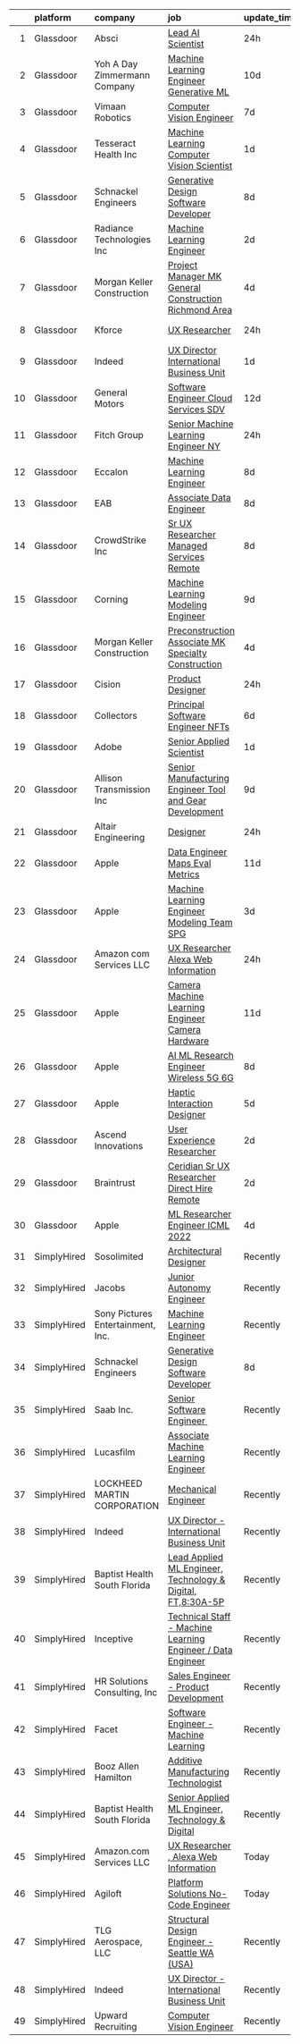 

|    | platform    | company                           | job                                                                                                                                                                                                                                                                                                                                                                                                                                                                                                                                                                                                                                                                                                                                                                                                                                                                                                                                                                                                                                                                                                                                                                                                                                                                                                                                                                                 | update_time   | location                   |
|---:|:------------|:----------------------------------|:------------------------------------------------------------------------------------------------------------------------------------------------------------------------------------------------------------------------------------------------------------------------------------------------------------------------------------------------------------------------------------------------------------------------------------------------------------------------------------------------------------------------------------------------------------------------------------------------------------------------------------------------------------------------------------------------------------------------------------------------------------------------------------------------------------------------------------------------------------------------------------------------------------------------------------------------------------------------------------------------------------------------------------------------------------------------------------------------------------------------------------------------------------------------------------------------------------------------------------------------------------------------------------------------------------------------------------------------------------------------------------|:--------------|:---------------------------|
|  1 | Glassdoor   | Absci                             | [Lead AI Scientist](https://www.glassdoor.com/partner/jobListing.htm?pos=126&ao=1136043&s=58&guid=00000182009d9f8797604cfbcbfb006b&src=GD_JOB_AD&t=SR&vt=w&ea=1&cs=1_9f32cdc1&cb=1657867706639&jobListingId=1008005973144&jrtk=3-0-1g809r7ugh7i5801-1g809r7v0gagu800-62b20ff18c6763b3-)                                                                                                                                                                                                                                                                                                                                                                                                                                                                                                                                                                                                                                                                                                                                                                                                                                                                                                                                                                                                                                                                                             | 24h           | Vancouver, WA              |
|  2 | Glassdoor   | Yoh  A Day   Zimmermann Company   | [Machine Learning Engineer    Generative ML ](https://www.glassdoor.com/partner/jobListing.htm?pos=102&ao=1110586&s=58&guid=00000182009d9f8797604cfbcbfb006b&src=GD_JOB_AD&t=SR&vt=w&ea=1&cs=1_cbe63313&cb=1657867706635&jobListingId=1007982759644&cpc=5FEB1BEB8E14EF52&jrtk=3-0-1g809r7ugh7i5801-1g809r7v0gagu800-3ef156ec08f33186--6NYlbfkN0Ae6Qmv8rNb3d5rEsMPL_plhvilYeiJERi7JqghURwQ9bq2mHgMGRGPHap0kt02TPhHoArRrIPDXB0Fm3NSxLJwWlAXpSoHydXD7YYEjQfYp-wt_j4lfGDfKIbzND_9EtD4wiBxpi_5Fu1gPRC5CvPWqwejtozptTMLVK4J_uv5kUAtnlLbzUmWZRGEgVXVwnwcV1Ghj6EXCrVcS1vDxmWOB7g-UrpfciczoF3aZDSUbS6mH8Z-E9syGnWqC7tKuN7syMa43bdMoWCqceZv-hXQmk5CIUcPnBU075prWp0xHTiEUlxKnAGEVI-SjF1aNppDmGiTSmECi3wT8ImRl8cd7FSjbFmpORqY1fToams3ck3zZX1h3b2vEJS-Vu6pDaeosSUhPqxayIzH3T4GI2lXqhR6DhFlcP7xsQ5H_JebiFnHS0Aokht5ouvmKVw1QmUFHqbe_ga_jau23_vbEqNsiVXXNARBZrveX2LAXTa0UA%3D%3D)                                                                                                                                                                                                                                                                                                                                                                                                                                                                                                                  | 10d           | Mountain View, CA          |
|  3 | Glassdoor   | Vimaan Robotics                   | [Computer Vision Engineer](https://www.glassdoor.com/partner/jobListing.htm?pos=116&ao=1136043&s=58&guid=00000182009d9f8797604cfbcbfb006b&src=GD_JOB_AD&t=SR&vt=w&cs=1_9e6ea034&cb=1657867706638&jobListingId=1007990218816&jrtk=3-0-1g809r7ugh7i5801-1g809r7v0gagu800-478aadadec11aaa1-)                                                                                                                                                                                                                                                                                                                                                                                                                                                                                                                                                                                                                                                                                                                                                                                                                                                                                                                                                                                                                                                                                           | 7d            | Santa Clara, CA            |
|  4 | Glassdoor   | Tesseract Health  Inc             | [Machine Learning Computer Vision Scientist](https://www.glassdoor.com/partner/jobListing.htm?pos=124&ao=1136043&s=58&guid=00000182009d9f8797604cfbcbfb006b&src=GD_JOB_AD&t=SR&vt=w&ea=1&cs=1_352e7d99&cb=1657867706639&jobListingId=1008002710891&jrtk=3-0-1g809r7ugh7i5801-1g809r7v0gagu800-fd7670455c9a02f9-)                                                                                                                                                                                                                                                                                                                                                                                                                                                                                                                                                                                                                                                                                                                                                                                                                                                                                                                                                                                                                                                                    | 1d            | Remote                     |
|  5 | Glassdoor   | Schnackel Engineers               | [Generative Design Software Developer](https://www.glassdoor.com/partner/jobListing.htm?pos=101&ao=1110586&s=58&guid=00000182009d9f8797604cfbcbfb006b&src=GD_JOB_AD&t=SR&vt=w&ea=1&cs=1_6b63edf9&cb=1657867706635&jobListingId=1007987458836&cpc=DED3C32E22E90A94&jrtk=3-0-1g809r7ugh7i5801-1g809r7v0gagu800-7e547bc3bbec425b--6NYlbfkN0BrTPNwjDoELvBVia9gkET74rNEsU_fi4RRK14NiMbuskwBmYiUl43ITcLe-zL9azDC2bpr2SCa5atbsWtVarJGFgRc_UdXsaXv9eSq5MhWIbYHXS2iNjxtl57jP_-YbQkWhoL7t-RZsYxZUoCrAWVDMEXxgRFdx9CQTy9-cnfIsIM4DpLEIpgy2J1BXSAbDoY8ba5ji5GEbGD9kPSoOimMWUdPV2ni_2G1kb4l8ZjvkRea8ps4lUx88EM2Zbi_Lg9rhv-O7E5OaCiUPK_cU6-LB8qOSKNcy2YuerCqp8b8sZ2gTlZKBvqGVFbTJax80xsEbZkMxnlNFQr73Zu5Je_X-srZfDj55_dSBUZPuhzfM1Oql_2yWGwAYUzu5Odqab8UUPf2X8qv-oYSupVlP-f1o9Zr8RXUz3ufe2xyd2H_ncGIP93MxdisT4wMG6ppukewly9BuZHnrxysgMjbpD3o10LeT8_bdlTj8lFfqsZ4ELduRXN7dUWwfRNZ9_igL2tQ1PBZWjzLyzCHkzIGMK-eVd9x5TuLuJ0%3D)                                                                                                                                                                                                                                                                                                                                                                                                                                                                       | 8d            | Omaha, NE                  |
|  6 | Glassdoor   | Radiance Technologies Inc         | [Machine Learning Engineer](https://www.glassdoor.com/partner/jobListing.htm?pos=114&ao=1136043&s=58&guid=00000182009d9f8797604cfbcbfb006b&src=GD_JOB_AD&t=SR&vt=w&ea=1&cs=1_db1ed852&cb=1657867706638&jobListingId=1008001619467&jrtk=3-0-1g809r7ugh7i5801-1g809r7v0gagu800-2b17d835cad19686-)                                                                                                                                                                                                                                                                                                                                                                                                                                                                                                                                                                                                                                                                                                                                                                                                                                                                                                                                                                                                                                                                                     | 2d            | Beavercreek, OH            |
|  7 | Glassdoor   | Morgan Keller Construction        | [Project Manager   MK General Construction Richmond Area](https://www.glassdoor.com/partner/jobListing.htm?pos=108&ao=1110586&s=58&guid=00000182009d9f8797604cfbcbfb006b&src=GD_JOB_AD&t=SR&vt=w&cs=1_cbc27b1a&cb=1657867706636&jobListingId=1007994992903&cpc=D69957E0862862E0&jrtk=3-0-1g809r7ugh7i5801-1g809r7v0gagu800-65d2a9abe4056e8a--6NYlbfkN0D0ff9e8Lfwlpl5zGbQmpn59AL71QmFd7VKOAnfyjZzp5sdngV8WPgYe0dov1m7Y2k2ZT2tEuC6MVosuGVqHDHEXdZCGFxWjSCyP0ziKxaqVe5KnoeIJ0V6RKBFE0TLf_B01_lBywN-suZI_jBOOKDVkQst5FJ58k-dfxDVYb-14J5CMBzEHQ0Hz9HEASLekNpDhRD_yRdzwfTHTbMatt_3i1b5g6MyiQO0v-SWkV_-SBpUXISc2CUy8pEAKPr05YP9t56-hQGzpaLRTxPar9Ac6BlTLLldg5tzF-hg9nHpk7tLinURY4dZ6pkgA-E5GNo_U8FCN2uhtgr5RDLmN1u5pMdB_NjvfgRYKmpCzyUEjZZ5pketOexlYcy4igv4tNV-datXf3SHAERdVc_h0UGXRsxkNi42LNbfzcrLjWYragB7tbjoDEsbA2ZAz9ejVLy3cAs81rLDaMpJ2pDOFz1MpshzImfOBRE%3D)                                                                                                                                                                                                                                                                                                                                                                                                                                                                                                                         | 4d            | Richmond, VA               |
|  8 | Glassdoor   | Kforce                            | [UX Researcher](https://www.glassdoor.com/partner/jobListing.htm?pos=109&ao=1110586&s=58&guid=00000182009d9f8797604cfbcbfb006b&src=GD_JOB_AD&t=SR&vt=w&cs=1_2400fde6&cb=1657867706636&jobListingId=1008005891397&cpc=8795CF9063CD573D&jrtk=3-0-1g809r7ugh7i5801-1g809r7v0gagu800-e4c2b24613f928ce--6NYlbfkN0C5IatSLh_Ak1q39eQQoPIxD737RW9NeiYGvIRXkrLjEBkC4LI6KweFWWPiS1PvvlyTklMnnQ_buaV2_SkKGWvccSW_mylaG-durmWOS5mcSmVMDNnowR7oX6Ew1L-J_Jdqxvap4ARkWXSzg1LAe2Z95TsAVoesQzNv57Zw9RvXkARSug1GiMmIk1HCrqprEjXxxlJ8FeMXM9UH3rUe6BETc3-0ecJyPd98VVYAzPP59kLHTkq5KoBS2jnCO89-mt27ep-nszKiZAX4CYu14VDAjNKADmovX7vwkmXJYoK8cKIaGUEj_hyf1-EFxG-oy4vut7h0ScgB0A-sSnDpiiX1vf5zI7bkEp34YxKJQN6wkL7ACIzw90G0UgqXUsN-pfw4TuXCDQYJ_0y9yXMAHc5qvbrBhcdrGVYoVC2BY01yQFBcU1_X2k0mC0rhR00pXiUg-U36fuxF8ERZVlwSzKWJeB322gdi6iCifUJhNN-ckble30R9bkqp1M2NqauYTpiA1smkl2o0Dn11QoCl_PHIc-MgC-jQcGiryQqwQ63jo0Cmr2-8bBHGrntFbmVVLVe0rUfgX1BZkW9SsD2eEYx9_iTUM68nmMEAUogVWR35eQ%3D%3D)                                                                                                                                                                                                                                                                                                                                                                                                                     | 24h           | Waltham, MA                |
|  9 | Glassdoor   | Indeed                            | [UX Director   International Business Unit](https://www.glassdoor.com/partner/jobListing.htm?pos=106&ao=1110586&s=58&guid=00000182009d9f8797604cfbcbfb006b&src=GD_JOB_AD&t=SR&vt=w&cs=1_28e369c6&cb=1657867706635&jobListingId=1008003455817&cpc=6FC5BA77C9A4CD78&jrtk=3-0-1g809r7ugh7i5801-1g809r7v0gagu800-12a35c0bb8946138--6NYlbfkN0CiRNM7CVr8YueLFKlzwbFWI0o7IjV438l4sVrvKZ0flpURU_mqoI8EbsK64YRr3OD3s8ady16Q0t5TGpGFgmxdd4sLEnJbqyNPNkqBOSHMPG-1qHTqis5K1FTqG4bbwM48xEfKId-Cys7pJVIAZg7QDPZocxKrheqaos9dGlXWDZm7QaJDuIhkmehPUGXjnkqqPLByQj2P0EeQiBl84yAmzb55-zT3amCCDNG-D-AHFaRLiYSeOo7gB0lCccN-kTsklNvfd7UHAFwKFDcm6cOdC59ijSEMYPGREFEIXDCJC16DQmAUfKqtqBh8i7oCSRTKmqfFjuTodLz70LSr2AjyoypehcRynuwUP6u8pyaT4vBNZY8BNH2NAnHDVR5nze7UZmjGrBhN5uwezNjO_R2gq4g9nyYqaXDCAUII1rE84hjD_H5t90_RFZ3NAevya1btXVlCffdHuSriHp22tQNS-gaCVk1yK8B2S3cXBcclKblpR2IN8c578E89qPvvBAUdlC5uWEO5lw%3D%3D)                                                                                                                                                                                                                                                                                                                                                                                                                                                                                         | 1d            | New York, NY               |
| 10 | Glassdoor   | General Motors                    | [Software Engineer   Cloud Services   SDV](https://www.glassdoor.com/partner/jobListing.htm?pos=128&ao=1136043&s=58&guid=00000182009d9f8797604cfbcbfb006b&src=GD_JOB_AD&t=SR&vt=w&cs=1_41c391c5&cb=1657867706640&jobListingId=1007979241615&jrtk=3-0-1g809r7ugh7i5801-1g809r7v0gagu800-4b1ea89f5fd69d67-)                                                                                                                                                                                                                                                                                                                                                                                                                                                                                                                                                                                                                                                                                                                                                                                                                                                                                                                                                                                                                                                                           | 12d           | Warren, MI                 |
| 11 | Glassdoor   | Fitch Group                       | [Senior Machine Learning Engineer  NY](https://www.glassdoor.com/partner/jobListing.htm?pos=115&ao=1136043&s=58&guid=00000182009d9f8797604cfbcbfb006b&src=GD_JOB_AD&t=SR&vt=w&cs=1_a4c098eb&cb=1657867706638&jobListingId=1008006587390&jrtk=3-0-1g809r7ugh7i5801-1g809r7v0gagu800-ec874135c433fd6d-)                                                                                                                                                                                                                                                                                                                                                                                                                                                                                                                                                                                                                                                                                                                                                                                                                                                                                                                                                                                                                                                                               | 24h           | New York, NY               |
| 12 | Glassdoor   | Eccalon                           | [Machine Learning Engineer](https://www.glassdoor.com/partner/jobListing.htm?pos=111&ao=1136043&s=58&guid=00000182009d9f8797604cfbcbfb006b&src=GD_JOB_AD&t=SR&vt=w&ea=1&cs=1_c82291cc&cb=1657867706636&jobListingId=1007987494120&jrtk=3-0-1g809r7ugh7i5801-1g809r7v0gagu800-1be63e6e10b503d5-)                                                                                                                                                                                                                                                                                                                                                                                                                                                                                                                                                                                                                                                                                                                                                                                                                                                                                                                                                                                                                                                                                     | 8d            | Hanover, MD                |
| 13 | Glassdoor   | EAB                               | [Associate Data Engineer](https://www.glassdoor.com/partner/jobListing.htm?pos=113&ao=1136043&s=58&guid=00000182009d9f8797604cfbcbfb006b&src=GD_JOB_AD&t=SR&vt=w&cs=1_81712f6b&cb=1657867706638&jobListingId=1007987430798&jrtk=3-0-1g809r7ugh7i5801-1g809r7v0gagu800-65a1060564fdef46-)                                                                                                                                                                                                                                                                                                                                                                                                                                                                                                                                                                                                                                                                                                                                                                                                                                                                                                                                                                                                                                                                                            | 8d            | Remote                     |
| 14 | Glassdoor   | CrowdStrike  Inc                  | [Sr  UX Researcher   Managed Services  Remote ](https://www.glassdoor.com/partner/jobListing.htm?pos=107&ao=1110586&s=58&guid=00000182009d9f8797604cfbcbfb006b&src=GD_JOB_AD&t=SR&vt=w&cs=1_76e4f642&cb=1657867706635&jobListingId=1007988965747&cpc=B076152010A3B66C&jrtk=3-0-1g809r7ugh7i5801-1g809r7v0gagu800-343c66ce87262d4a--6NYlbfkN0Cu2CVlb3GO4Nf7aS8SXsFwjpUbSKkwsJRaJhRnAEdqU_yv6e0u-cLacwZ2HNe9plZNCFlwazzBICdjfCRnETnGO7ZpMey4U1o2Wof_5LiNAzqN65nYPFZ0i4u10AQLjE1klK7CzKVdvBPpCZ0RJJeDUU9tk1QiC6vf3Gk7SIRP2hbYvvkrkdzi5SG14YCxpr35flEfS9V7dvM7tI8T6w2kaHuoqCprf0FpznAEbmLlRBypBxGDreiUii8DrYg_qRtzovP2Y8JUHgG2i6t4UJE8DfYN38ymIoz5nEppVa0572sLnfFadc-Ahr8LFaqqhrgjt6e4X9gsyXeq2zErUNorh0AhcYLBHGeiFmeDoI1lEv9l301MFAjLhu-gnREgFULGdnhw7piWlaEo6sp7KZpPbFYuHpWmQSsEGiXHvlzMfMZ_6pydu16G2d_71jfnV1yfHfmhEK_HciIhujWftLZCsvvKI_v9SfkiIy4V6HqxIqQi767Nh1y23PePQi_mIYSdutW_oT1qdx7CmXxx7OE7npKeoTm0P1nLyFLSrXbrwCkqffrV22NOlwyO7tJsIqmvoRZcaWqwGHhRlNtqZ3AiTqMIOCNTSuhZ2mCHZsGQWzoYAiiaHqYgMp9Ia9QXMrtzx69h6B9cbacKbSFBXPjaS5hQoJqAdiHiPMjnEsM1luID9AT9TPN4XKbNSMFLmjcM0iqmQbDtTnWBCZkCPiQOD48piRh7IJ3iVboL83_se459-XyDyNPH)                                                                                                                                                                                                                                                 | 8d            | New York, NY               |
| 15 | Glassdoor   | Corning                           | [Machine Learning Modeling Engineer](https://www.glassdoor.com/partner/jobListing.htm?pos=112&ao=1136043&s=58&guid=00000182009d9f8797604cfbcbfb006b&src=GD_JOB_AD&t=SR&vt=w&cs=1_1f8a07de&cb=1657867706636&jobListingId=1007985113411&jrtk=3-0-1g809r7ugh7i5801-1g809r7v0gagu800-520d69d3e679490c-)                                                                                                                                                                                                                                                                                                                                                                                                                                                                                                                                                                                                                                                                                                                                                                                                                                                                                                                                                                                                                                                                                 | 9d            | Corning, NY                |
| 16 | Glassdoor   | Morgan Keller Construction        | [Preconstruction Associate   MK Specialty Construction](https://www.glassdoor.com/partner/jobListing.htm?pos=104&ao=1110586&s=58&guid=00000182009d9f8797604cfbcbfb006b&src=GD_JOB_AD&t=SR&vt=w&cs=1_30540f78&cb=1657867706635&jobListingId=1007994992823&cpc=81AAE51C33FDE227&jrtk=3-0-1g809r7ugh7i5801-1g809r7v0gagu800-9872c2b36c3765af--6NYlbfkN0D0ff9e8Lfwlpl5zGbQmpn59AL71QmFd7VKOAnfyjZzp5sdngV8WPgYe0dov1m7Y2k2ZT2tEuC6MQMSJCWrGbiVgFOCmLvK9Oj0jtAdSDq66FSMHqKHYXOBlSaR7qwr74w0btDZExj7m1WhcbLa_mW8GxIHX8QAC_KNea2tfefQzZvtN4PRdj240rLEBLBMbsRtzYb24seKJ_uBgmaiY71_isdMSVvuPJtxF7OVfxX4atkhOrNnhBvL73QK4Sc3zsy15ecIRQe7nockvrcnK8x68krt5TTMdMZAToARcnFZ1Dz1mSlkTnySTVqOK1mHgh7KyuaOiD78tY4qBOrxBt4-8JyTkLc8wLW1yRVyHf77-TxtK-sQDWq5sj9iIl6wRG8CAd9hRWq7fhD694pjKP0QQ-9OrUr6z-8P4xDjza-5tVsWagvt_ugOLg0uzi8As0C6GurzslBmFvMH_fxKLJBMxch6BkdRLowef3NdBv-kkA%3D%3D)                                                                                                                                                                                                                                                                                                                                                                                                                                                                                                             | 4d            | Frederick, MD              |
| 17 | Glassdoor   | Cision                            | [Product Designer](https://www.glassdoor.com/partner/jobListing.htm?pos=122&ao=1136043&s=58&guid=00000182009d9f8797604cfbcbfb006b&src=GD_JOB_AD&t=SR&vt=w&cs=1_dfb516a8&cb=1657867706639&jobListingId=1008006535828&jrtk=3-0-1g809r7ugh7i5801-1g809r7v0gagu800-80a061a114772bee-)                                                                                                                                                                                                                                                                                                                                                                                                                                                                                                                                                                                                                                                                                                                                                                                                                                                                                                                                                                                                                                                                                                   | 24h           | Remote                     |
| 18 | Glassdoor   | Collectors                        | [Principal Software Engineer  NFTs](https://www.glassdoor.com/partner/jobListing.htm?pos=105&ao=1110586&s=58&guid=00000182009d9f8797604cfbcbfb006b&src=GD_JOB_AD&t=SR&vt=w&cs=1_82d42f41&cb=1657867706635&jobListingId=1007992240823&cpc=A8EA696C92E7776B&jrtk=3-0-1g809r7ugh7i5801-1g809r7v0gagu800-9ed9be0b59a4a466--6NYlbfkN0DG4ntHtB_rMsnfhgmnSvK2brktLme1L4SiDeJjQ-izrVOLqRJ5-yjEwoYGp-nj3bUvyNYGi_l_KUFiTCD1_DplnZFSR8Ijd2N4XRtAZl-U-XeP_v7U1b_lLokY6_wqsZffml7bz2bwVqyfq1s9c9G9-p3oDcepYODTwCNK6_awSRDYGyMHTeTDtMIeXCMkfvPtjUpnCeZlJYSyhCyeqhhxns5VjowGBrHGlmwgQOVH9DG-mGPg8ZFYQ9Oi2KEpkbt88j7UElotp_y6Y-yrumTVCQ71LN0G99aXennb3NboPoKScJCLmKUB2F5avOT8IesfEBM0ec78pUqoBuY897zqkH9Ltp7TSdir6f8c2OES5kjE14ySA7gqIYsUsUsK-84pfE4Vp8lDM0_tn0BEBD0CqcEcTz45HkBqGYxQ4dUuIlW8P_RaANgcr-QbOG3tSjrHysHzSj9qdLK90kEQ4k9YV08rw3N2iC3U9hwbhSjpZbAApklyzZVPrWCB6VIRiYUaRdwLrE3ZP68qh_yYqXPr-v3SNdCQU1M6WnPl29z1kO88AEMLtqNdHJJEFZAh5r_4n6TAwvIVajRAEbr_lxHsXgrkpuclKMzDit7QdmTJBNpx5qWFq3qWQw21C4g58SDNow8k95qShsIaEQO0Sc25qfe2YXGVaZjVwaBMNDmRI07b2CoIvPQII6sZRbULog1wPZGv5ptxMyA5lWlT_vh95YjwmXLNkuBGIRt4fFX9rhgX-DqCOY8ohFfDtx8wimTzD2dAhx5ffGKC_Rs9D6YrWHLi66qgVUjaZRrW0K4zgxIOpmrKC0w3JrpH-943F1A0hBE8AOsRIEwAAXV4ZhuMUsKyX5WRfewnMoHhdlrMzRM-0X6m1D8GUk4aA0DZ187BxE0kKYtf4pa4qWJekVIyEWmc6hxAwzUgXI9gxRhywqCnwnvmXb6veKl-OMHrHeZ-euTPYUsHeWsqAvbFHr_-U06oTMBrdaBfzAGFa4hH_A%3D%3D) | 6d            | Santa Ana, CA              |
| 19 | Glassdoor   | Adobe                             | [Senior Applied Scientist](https://www.glassdoor.com/partner/jobListing.htm?pos=123&ao=1136043&s=58&guid=00000182009d9f8797604cfbcbfb006b&src=GD_JOB_AD&t=SR&vt=w&cs=1_999327b0&cb=1657867706639&jobListingId=1008002513355&jrtk=3-0-1g809r7ugh7i5801-1g809r7v0gagu800-1f282fbfde7d387b-)                                                                                                                                                                                                                                                                                                                                                                                                                                                                                                                                                                                                                                                                                                                                                                                                                                                                                                                                                                                                                                                                                           | 1d            | Seattle, WA                |
| 20 | Glassdoor   | Allison Transmission  Inc         | [Senior Manufacturing Engineer   Tool and Gear Development](https://www.glassdoor.com/partner/jobListing.htm?pos=129&ao=1136043&s=58&guid=00000182009d9f8797604cfbcbfb006b&src=GD_JOB_AD&t=SR&vt=w&cs=1_575cc791&cb=1657867706640&jobListingId=1007985925971&jrtk=3-0-1g809r7ugh7i5801-1g809r7v0gagu800-c985f82f04198b8b-)                                                                                                                                                                                                                                                                                                                                                                                                                                                                                                                                                                                                                                                                                                                                                                                                                                                                                                                                                                                                                                                          | 9d            | Indianapolis, IN           |
| 21 | Glassdoor   | Altair Engineering                | [Designer](https://www.glassdoor.com/partner/jobListing.htm?pos=118&ao=1136043&s=58&guid=00000182009d9f8797604cfbcbfb006b&src=GD_JOB_AD&t=SR&vt=w&cs=1_d07291f5&cb=1657867706638&jobListingId=1008006488984&jrtk=3-0-1g809r7ugh7i5801-1g809r7v0gagu800-c3da16eb45760725-)                                                                                                                                                                                                                                                                                                                                                                                                                                                                                                                                                                                                                                                                                                                                                                                                                                                                                                                                                                                                                                                                                                           | 24h           | Troy, MI                   |
| 22 | Glassdoor   | Apple                             | [Data Engineer  Maps Eval Metrics](https://www.glassdoor.com/partner/jobListing.htm?pos=117&ao=1136043&s=58&guid=00000182009d9f8797604cfbcbfb006b&src=GD_JOB_AD&t=SR&vt=w&cs=1_956dc65c&cb=1657867706638&jobListingId=1007981104854&jrtk=3-0-1g809r7ugh7i5801-1g809r7v0gagu800-f8b3675bee2bd50e-)                                                                                                                                                                                                                                                                                                                                                                                                                                                                                                                                                                                                                                                                                                                                                                                                                                                                                                                                                                                                                                                                                   | 11d           | Cupertino, CA              |
| 23 | Glassdoor   | Apple                             | [Machine Learning Engineer  Modeling Team   SPG](https://www.glassdoor.com/partner/jobListing.htm?pos=121&ao=1136043&s=58&guid=00000182009d9f8797604cfbcbfb006b&src=GD_JOB_AD&t=SR&vt=w&cs=1_a6fad32e&cb=1657867706639&jobListingId=1007999034473&jrtk=3-0-1g809r7ugh7i5801-1g809r7v0gagu800-a1c6ddc4983480cb-)                                                                                                                                                                                                                                                                                                                                                                                                                                                                                                                                                                                                                                                                                                                                                                                                                                                                                                                                                                                                                                                                     | 3d            | Cupertino, CA              |
| 24 | Glassdoor   | Amazon com Services LLC           | [UX Researcher   Alexa Web Information](https://www.glassdoor.com/partner/jobListing.htm?pos=119&ao=1136043&s=58&guid=00000182009d9f8797604cfbcbfb006b&src=GD_JOB_AD&t=SR&vt=w&cs=1_f87f6934&cb=1657867706639&jobListingId=1008006211121&jrtk=3-0-1g809r7ugh7i5801-1g809r7v0gagu800-2b4e75e5f6a6e6f1-)                                                                                                                                                                                                                                                                                                                                                                                                                                                                                                                                                                                                                                                                                                                                                                                                                                                                                                                                                                                                                                                                              | 24h           | Georgia                    |
| 25 | Glassdoor   | Apple                             | [Camera Machine Learning Engineer   Camera Hardware](https://www.glassdoor.com/partner/jobListing.htm?pos=125&ao=1136043&s=58&guid=00000182009d9f8797604cfbcbfb006b&src=GD_JOB_AD&t=SR&vt=w&cs=1_990db9cb&cb=1657867706639&jobListingId=1007981104841&jrtk=3-0-1g809r7ugh7i5801-1g809r7v0gagu800-b81de7ba9303b1d8-)                                                                                                                                                                                                                                                                                                                                                                                                                                                                                                                                                                                                                                                                                                                                                                                                                                                                                                                                                                                                                                                                 | 11d           | Cupertino, CA              |
| 26 | Glassdoor   | Apple                             | [AI ML Research Engineer   Wireless 5G 6G](https://www.glassdoor.com/partner/jobListing.htm?pos=103&ao=1110586&s=58&guid=00000182009d9f8797604cfbcbfb006b&src=GD_JOB_AD&t=SR&vt=w&cs=1_7af71243&cb=1657867706635&jobListingId=1007988604965&cpc=FD1C1DA32C38CFA7&jrtk=3-0-1g809r7ugh7i5801-1g809r7v0gagu800-783fb6ade06d776f--6NYlbfkN0BvKrLyj5gPmtZO9T8euul8TCxuuKNOtzRJOomxnwSEodTz2Bc-sPZl8WPllYOnI2gt4bcpvk4rjjpceTIx1ze-fyFjpQ8LaoGWozxobRTjMiyMx36dAmBDdK6tEgLCHcpvdRwtryjbi1cjv8e1pnr3ueyM9uYJj1ww3ngqaZBFwASCOprrsUNTyy9dJkb7B_pgNX8pz_pJYELIacnxP0NDO5TcMMqwO4g1PNo7a60ffKZtU3XIynvwWikP6Ro_aLEE2iR7XbronxG2uH0qXDTYuE0L4iVvbjYnfI3hJxJ5wuDe0HuybJRAajtTVrdQQe1y7LogD_jBHlDXyQKHrmhdptZjr_W0UZLWaOeJuxgVuEE5UNyjOc5PfCoBiCyO9XHjo5g2VYf7UkAF2mJhAVnvbhGgemLmS1bAv7KXCFV-3--cbi-RVc52tNl4k-3ZRUUVYI_C5jfK0FjbO4TbHKKs8V-l7BR__v7C-fNdCymj2m6kNvWNsapXY1OcUhQtsXy5v02bSMRXQ3rb9CugW0K06x96DlIdmvac8aVH4rJsJJktcQcrlNSZD94zTa5ZLNVPTdSMJVZaKHwnO5XYlgpOoj8_jW3AsASD2TLsxk65l00o6EthxqgqNGrhEOK14zPRpak5AQR7YWa04F4PqD9Z-rsfDviK_BLoJtjnojYbTev4hwB-k6gi_CCmgfLx9EwICmxucAP02y2MyyBC6e2etpqXvgMTMRr1KeGbuiEP_kd_A_fQjUM_341Y8j-vntBRrYcAu6LeOy_YAcBxTBYHhTkNTInqxkZS8x3hQaitWH-P4lN0ZU51mryR5ndFX1iRW5l9HqEWrNKwg0rri1mk8yY0AnuUX5jNAFq3VRfZ_megvbtAdtRuf8123W9UG9bKdx9WcM-xH1NUA4M8DZIIUa-jQfNRTPGh3VT5FDwegfKNQl73Y7VwxN2z2hII6lwGMDxh6J1sDbk9rkJVjqddY6IYXaVwQ_w%3D)        | 8d            | San Diego, CA              |
| 27 | Glassdoor   | Apple                             | [Haptic Interaction Designer](https://www.glassdoor.com/partner/jobListing.htm?pos=127&ao=1136043&s=58&guid=00000182009d9f8797604cfbcbfb006b&src=GD_JOB_AD&t=SR&vt=w&cs=1_faf50633&cb=1657867706639&jobListingId=1007994237603&jrtk=3-0-1g809r7ugh7i5801-1g809r7v0gagu800-5900c6dd87662369-)                                                                                                                                                                                                                                                                                                                                                                                                                                                                                                                                                                                                                                                                                                                                                                                                                                                                                                                                                                                                                                                                                        | 5d            | Cupertino, CA              |
| 28 | Glassdoor   | Ascend Innovations                | [User Experience Researcher](https://www.glassdoor.com/partner/jobListing.htm?pos=120&ao=1136043&s=58&guid=00000182009d9f8797604cfbcbfb006b&src=GD_JOB_AD&t=SR&vt=w&ea=1&cs=1_cf1d76bc&cb=1657867706639&jobListingId=1008001388749&jrtk=3-0-1g809r7ugh7i5801-1g809r7v0gagu800-93b116033a1c05c7-)                                                                                                                                                                                                                                                                                                                                                                                                                                                                                                                                                                                                                                                                                                                                                                                                                                                                                                                                                                                                                                                                                    | 2d            | Remote                     |
| 29 | Glassdoor   | Braintrust                        | [Ceridian   Sr UX Researcher   Direct Hire  Remote ](https://www.glassdoor.com/partner/jobListing.htm?pos=130&ao=1136043&s=58&guid=00000182009d9f8797604cfbcbfb006b&src=GD_JOB_AD&t=SR&vt=w&cs=1_94f6f9c1&cb=1657867706640&jobListingId=1008000725172&jrtk=3-0-1g809r7ugh7i5801-1g809r7v0gagu800-ce75e25b30663977-)                                                                                                                                                                                                                                                                                                                                                                                                                                                                                                                                                                                                                                                                                                                                                                                                                                                                                                                                                                                                                                                                 | 2d            | San Francisco, CA          |
| 30 | Glassdoor   | Apple                             | [ML Researcher   Engineer  ICML 2022 ](https://www.glassdoor.com/partner/jobListing.htm?pos=110&ao=1136043&s=58&guid=00000182009d9f8797604cfbcbfb006b&src=GD_JOB_AD&t=SR&vt=w&cs=1_63c3289d&cb=1657867706636&jobListingId=1007996386711&jrtk=3-0-1g809r7ugh7i5801-1g809r7v0gagu800-5cb7fb018f3e457b-)                                                                                                                                                                                                                                                                                                                                                                                                                                                                                                                                                                                                                                                                                                                                                                                                                                                                                                                                                                                                                                                                               | 4d            | Cupertino, CA              |
| 31 | SimplyHired | Sosolimited                       | [Architectural Designer](https://www.simplyhired.com/job/1wnZZjS_T2B-Khb33FLg8m5W26VpFJO-O7M0joPbDLzOi2-l3WqCTg?q=generative+engineer)                                                                                                                                                                                                                                                                                                                                                                                                                                                                                                                                                                                                                                                                                                                                                                                                                                                                                                                                                                                                                                                                                                                                                                                                                                              | Recently      | Boston, MA                 |
| 32 | SimplyHired | Jacobs                            | [Junior Autonomy Engineer](https://www.simplyhired.com/job/uRsOEWpV6vwlgcIF-AdOtclXFdA3XohVNDMKLBRVXGSvuXTyhiUlQg?q=generative+engineer)                                                                                                                                                                                                                                                                                                                                                                                                                                                                                                                                                                                                                                                                                                                                                                                                                                                                                                                                                                                                                                                                                                                                                                                                                                            | Recently      | Beavercreek, OH            |
| 33 | SimplyHired | Sony Pictures Entertainment, Inc. | [Machine Learning Engineer](https://www.simplyhired.com/job/1mkmtfVm38EXu_WCSks_O1UMMVKAqKz4u6-x3sE7hm3GuXwOE4k48w?q=generative+engineer)                                                                                                                                                                                                                                                                                                                                                                                                                                                                                                                                                                                                                                                                                                                                                                                                                                                                                                                                                                                                                                                                                                                                                                                                                                           | Recently      | Culver City, CA            |
| 34 | SimplyHired | Schnackel Engineers               | [Generative Design Software Developer](https://www.simplyhired.com/job/KE0-EPFCtTp8eniWTTdVA6iqehRWfXqNBvdE0wHECgCONieSBqtj5A?q=generative+engineer)                                                                                                                                                                                                                                                                                                                                                                                                                                                                                                                                                                                                                                                                                                                                                                                                                                                                                                                                                                                                                                                                                                                                                                                                                                | 8d            | Omaha, NE                  |
| 35 | SimplyHired | Saab Inc.                         | [Senior Software Engineer ﻿](https://www.simplyhired.com/job/Lk44Ll0kVSSeshbW4A3kwR9R6ryZS8LBhavFKU-bJJFFQI6c7ePsng?q=generative+engineer)                                                                                                                                                                                                                                                                                                                                                                                                                                                                                                                                                                                                                                                                                                                                                                                                                                                                                                                                                                                                                                                                                                                                                                                                                                          | Recently      | West Lafayette, IN         |
| 36 | SimplyHired | Lucasfilm                         | [Associate Machine Learning Engineer](https://www.simplyhired.com/job/XJTtzorP-cvC9W-T4C3Nbsj0BMgIlQp6ZwvKdhPLZqUll3uPYTuIAQ?q=generative+engineer)                                                                                                                                                                                                                                                                                                                                                                                                                                                                                                                                                                                                                                                                                                                                                                                                                                                                                                                                                                                                                                                                                                                                                                                                                                 | Recently      | San Francisco, CA          |
| 37 | SimplyHired | LOCKHEED MARTIN CORPORATION       | [Mechanical Engineer](https://www.simplyhired.com/job/DrdYSViEOJmm8VeD-CAIA2QkqGdQTsm45767GHFQXICe0v2HYKc4dg?q=generative+engineer)                                                                                                                                                                                                                                                                                                                                                                                                                                                                                                                                                                                                                                                                                                                                                                                                                                                                                                                                                                                                                                                                                                                                                                                                                                                 | Recently      | Liverpool, NY              |
| 38 | SimplyHired | Indeed                            | [UX Director - International Business Unit](https://www.simplyhired.com/job/BP5a3dFO71PhecfGzbktZ_rwZtSti1yXAzonngED8xWaoRvIOzbsNA?q=generative+engineer)                                                                                                                                                                                                                                                                                                                                                                                                                                                                                                                                                                                                                                                                                                                                                                                                                                                                                                                                                                                                                                                                                                                                                                                                                           | Recently      | United States              |
| 39 | SimplyHired | Baptist Health South Florida      | [Lead Applied ML Engineer, Technology & Digital, FT,8:30A-5P](https://www.simplyhired.com/job/bPEqHg7irsI6LT87hED1klw5XllAc00hwjSLpBZAIvvu4x7ryDq1eA?q=generative+engineer)                                                                                                                                                                                                                                                                                                                                                                                                                                                                                                                                                                                                                                                                                                                                                                                                                                                                                                                                                                                                                                                                                                                                                                                                         | Recently      | Florida                    |
| 40 | SimplyHired | Inceptive                         | [Technical Staff - Machine Learning Engineer / Data Engineer](https://www.simplyhired.com/job/nU_pczZ8k_8OLKVUZdqqqLwaQKANdZcg--5NjulzQpo0A-o37XVZkQ?q=generative+engineer)                                                                                                                                                                                                                                                                                                                                                                                                                                                                                                                                                                                                                                                                                                                                                                                                                                                                                                                                                                                                                                                                                                                                                                                                         | Recently      | Remote                     |
| 41 | SimplyHired | HR Solutions Consulting, Inc      | [Sales Engineer - Product Development](https://www.simplyhired.com/job/rpFE5MaZswcnKsII82cyD7Oav5ZNtbyLELzQ2fRaf2-O5diJr9V0Pg?q=generative+engineer)                                                                                                                                                                                                                                                                                                                                                                                                                                                                                                                                                                                                                                                                                                                                                                                                                                                                                                                                                                                                                                                                                                                                                                                                                                | Recently      | Melbourne, FL              |
| 42 | SimplyHired | Facet                             | [Software Engineer - Machine Learning](https://www.simplyhired.com/job/rRl7LpYqGiIowLAwzbrNzMgXtXTFbKgtp-z9fo66PKEqX4Q6nYlO_w?q=generative+engineer)                                                                                                                                                                                                                                                                                                                                                                                                                                                                                                                                                                                                                                                                                                                                                                                                                                                                                                                                                                                                                                                                                                                                                                                                                                | Recently      | San Francisco, CA          |
| 43 | SimplyHired | Booz Allen Hamilton               | [Additive Manufacturing Technologist](https://www.simplyhired.com/job/JWUCQAj51M7Fhik0fiyoQQnsCHKfQyV13eTIza8Bzlg0rzmaMl9IMw?q=generative+engineer)                                                                                                                                                                                                                                                                                                                                                                                                                                                                                                                                                                                                                                                                                                                                                                                                                                                                                                                                                                                                                                                                                                                                                                                                                                 | Recently      | Warren, MI                 |
| 44 | SimplyHired | Baptist Health South Florida      | [Senior Applied ML Engineer, Technology & Digital](https://www.simplyhired.com/job/w4XfdyKBZzEoHKtw_P4Er5pbiR_NkyvPjfV75RMmKLRbIaSbsjZWeg?q=generative+engineer)                                                                                                                                                                                                                                                                                                                                                                                                                                                                                                                                                                                                                                                                                                                                                                                                                                                                                                                                                                                                                                                                                                                                                                                                                    | Recently      | Florida                    |
| 45 | SimplyHired | Amazon.com Services LLC           | [UX Researcher , Alexa Web Information](https://www.simplyhired.com/job/qgmJ6sOiF0VR-NzUjnlwFIHDvEHQoHtPC_QvS1A_uTYKYGWoaWjOKQ?q=generative+engineer)                                                                                                                                                                                                                                                                                                                                                                                                                                                                                                                                                                                                                                                                                                                                                                                                                                                                                                                                                                                                                                                                                                                                                                                                                               | Today         | Georgia                    |
| 46 | SimplyHired | Agiloft                           | [Platform Solutions No-Code Engineer](https://www.simplyhired.com/job/SUGGJGzkn5JrK383cEtKnEp1Zv9-X1mUVDTT3nyKpnRujp1rePHl0w?q=generative+engineer)                                                                                                                                                                                                                                                                                                                                                                                                                                                                                                                                                                                                                                                                                                                                                                                                                                                                                                                                                                                                                                                                                                                                                                                                                                 | Today         | United States              |
| 47 | SimplyHired | TLG Aerospace, LLC                | [Structural Design Engineer - Seattle WA (USA)](https://www.simplyhired.com/job/mvnDWLhVqOcECdoWxeeMjQyCDGBGrPl6HTl6Es086WiBppGtueZB1g?q=generative+engineer)                                                                                                                                                                                                                                                                                                                                                                                                                                                                                                                                                                                                                                                                                                                                                                                                                                                                                                                                                                                                                                                                                                                                                                                                                       | Recently      | Seattle, WA                |
| 48 | SimplyHired | Indeed                            | [UX Director - International Business Unit](https://www.simplyhired.com/job/BP5a3dFO71PhecfGzbktZ_rwZtSti1yXAzonngED8xWaoRvIOzbsNA?q=generative+engineer)                                                                                                                                                                                                                                                                                                                                                                                                                                                                                                                                                                                                                                                                                                                                                                                                                                                                                                                                                                                                                                                                                                                                                                                                                           | Recently      | United States +4 locations |
| 49 | SimplyHired | Upward Recruiting                 | [Computer Vision Engineer](https://www.simplyhired.com/job/rkCRw4L7zZyIjOI7zDuN7ivicgLG8hqhk8yOpjOy7-yVCSDmzkL6ow?q=generative+engineer)                                                                                                                                                                                                                                                                                                                                                                                                                                                                                                                                                                                                                                                                                                                                                                                                                                                                                                                                                                                                                                                                                                                                                                                                                                            | Recently      | Remote                     |